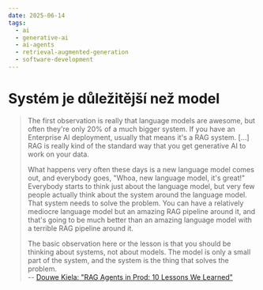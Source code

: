 ```yaml
---
date: 2025-06-14
tags:
  - ai
  - generative-ai
  - ai-agents
  - retrieval-augmented-generation
  - software-development
---
```


# Systém je důležitější než model

> The first observation is really that language models are awesome, but often they're only 20% of a much bigger system. If you have an Enterprise AI deployment, usually that means it's a RAG system. [...] RAG is really kind of the standard way that you get generative AI to work on your data.
>
> What happens very often these days is a new language model comes out, and everybody goes, "Whoa, new language model, it's great!" Everybody starts to think just about the language model, but very few people actually think about the system around the language model. That system needs to solve the problem. You can have a relatively mediocre language model but an amazing RAG pipeline around it, and that's going to be much better than an amazing language model with a terrible RAG pipeline around it.
>
> The basic observation here or the lesson is that you should be thinking about systems, not about models. The model is only a small part of the system, and the system is the thing that solves the problem.  
-- [Douwe Kiela: "RAG Agents in Prod: 10 Lessons We Learned"](https://www.youtube.com/watch?v=kPL-6-9MVyA)
